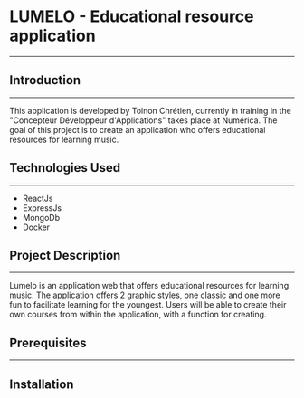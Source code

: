# LUMELO - Educational resource application
---
## Introduction
---
This application is developed by Toinon Chrétien, currently in training in the "Concepteur Développeur d'Applications" 
takes place at Numérica. The goal of this project is to create an application who offers educational resources for learning music.
## Technologies Used
---
- ReactJs
- ExpressJs
- MongoDb
- Docker
## Project Description
---
Lumelo is an application web that offers educational resources for learning music. The application offers 2 graphic styles, one classic and one more fun to facilitate learning for the youngest. Users will be able to create their own courses from within the application, with a function for creating.
## Prerequisites
---
## Installation


